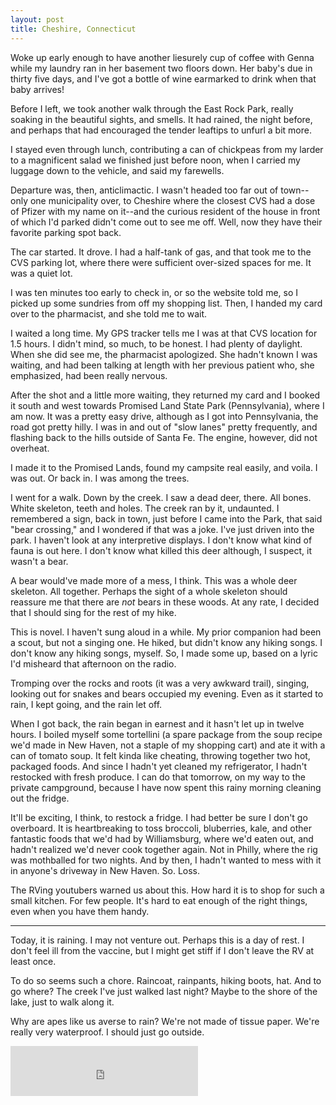 ```yaml
---
layout: post
title: Cheshire, Connecticut
---
```


Woke up early enough to have another liesurely cup of coffee with Genna while my laundry ran in her basement two floors down. Her baby's due in thirty five days, and I've got a bottle of wine earmarked to drink when that baby arrives!

Before I left, we took another walk through the East Rock Park, really soaking in the beautiful sights, and smells. It had rained, the night before, and perhaps that had encouraged the tender leaftips to unfurl a bit more.

I stayed even through lunch, contributing a can of chickpeas from my larder to a magnificent salad we finished just before noon, when I carried my luggage down to the vehicle, and said my farewells.

Departure was, then, anticlimactic. I wasn't headed too far out of town--only one municipality over, to Cheshire where the closest CVS had a dose of Pfizer with my name on it--and the curious resident of the house in front of which I'd parked didn't come out to see me off. Well, now they have their favorite parking spot back.

The car started. It drove. I had a half-tank of gas, and that took me to the CVS parking lot, where there were sufficient over-sized spaces for me. It was a quiet lot.

I was ten minutes too early to check in, or so the website told me, so I picked up some sundries from off my shopping list. Then, I handed my card over to the pharmacist, and she told me to wait.

I waited a long time. My GPS tracker tells me I was at that CVS location for 1.5 hours. I didn't mind, so much, to be honest. I had plenty of daylight. When she did see me, the pharmacist apologized. She hadn't known I was waiting, and had been talking at length with her previous patient who, she emphasized, had been really nervous.

After the shot and a little more waiting, they returned my card and I booked it south and west towards Promised Land State Park (Pennsylvania), where I am now. It was a pretty easy drive, although as I got into Pennsylvania, the road got pretty hilly. I was in and out of "slow lanes" pretty frequently, and flashing back to the hills outside of Santa Fe. The engine, however, did not overheat.

I made it to the Promised Lands, found my campsite real easily, and voila. I was out. Or back in. I was among the trees.

I went for a walk. Down by the creek. I saw a dead deer, there. All bones. White skeleton, teeth and holes. The creek ran by it, undaunted. I remembered a sign, back in town, just before I came into the Park, that said "bear crossing," and I wondered if that was a joke. I've just driven into the park. I haven't look at any interpretive displays. I don't know what kind of fauna is out here. I don't know what killed this deer although, I suspect, it wasn't a bear.

A bear would've made more of a mess, I think. This was a whole deer skeleton. All together. Perhaps the sight of a whole skeleton should reassure me that there are *not* bears in these woods. At any rate, I decided that I should sing for the rest of my hike.

This is novel. I haven't sung aloud in a while. My prior companion had been a scout, but not a singing one. He hiked, but didn't know any hiking songs. I don't know any hiking songs, myself. So, I made some up, based on a lyric I'd misheard that afternoon on the radio.

Tromping over the rocks and roots (it was a very awkward trail), singing, looking out for snakes and bears occupied my evening. Even as it started to rain, I kept going, and the rain let off.

When I got back, the rain began in earnest and it hasn't let up in twelve hours. I boiled myself some tortellini (a spare package from the soup recipe we'd made in New Haven, not a staple of my shopping cart) and ate it with a can of tomato soup. It felt kinda like cheating, throwing together two hot, packaged foods. And since I hadn't yet cleaned my refrigerator, I hadn't restocked with fresh produce. I can do that tomorrow, on my way to the private campground, because I have now spent this rainy morning cleaning out the fridge.

It'll be exciting, I think, to restock a fridge. I had better be sure I don't go overboard. It is heartbreaking to toss broccoli, bluberries, kale, and other fantastic foods that we'd had by Williamsburg, where we'd eaten out, and hadn't realized we'd never cook together again. Not in Philly, where the rig was mothballed for two nights. And by then, I hadn't wanted to mess with it in anyone's driveway in New Haven. So. Loss.

The RVing youtubers warned us about this. How hard it is to shop for such a small kitchen. For few people. It's hard to eat enough of the right things, even when you have them handy.

---

Today, it is raining. I may not venture out. Perhaps this is a day of rest. I don't feel ill from the vaccine, but I might get stiff if I don't leave the RV at least once.

To do so seems such a chore. Raincoat, rainpants, hiking boots, hat. And to go where? The creek I've just walked last night? Maybe to the shore of the lake, just to walk along it.

Why are apes like us averse to rain? We're not made of tissue paper. We're really very waterproof. I should just go outside.

<iframe src="https://open.spotify.com/embed/track/6cBJjtNNB6tLLR2hNTZPdB" width="300" height="80" frameborder="0" allowtransparency="true" allow="encrypted-media"></iframe>
